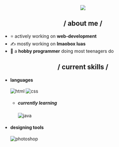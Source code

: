 <p align = center ><img src="https://i.imgur.com/UyWz30j.png"> </p>

<div>

<h2 align = center > / about me /</h2>
  
- ⭐ actively working on **web-development**
- ✍️ mostly working on **lmaobox luas**
- 👾 a **hobby programmer** doing most teenagers do
  
<h2 align = center > / current skills / </h2>
  
- <h4> languages </h4>
  <img src = "https://img.shields.io/badge/HTML5-E34F26?style=for-the-badge&logo=html5&logoColor=white" alt = "html" />
  <img src = "https://img.shields.io/badge/CSS3-1572B6?style=for-the-badge&logo=css3&logoColor=white" alt = "css" />
  
  - <h5> currently learning </h5>
    <img src = "https://img.shields.io/badge/java-%23ED8B00.svg?style=for-the-badge&logo=java&logoColor=white" alt = "java" />
  
- <h4> designing tools </h4>
  <img src = "https://img.shields.io/badge/adobe%20photoshop-%2331A8FF.svg?style=for-the-badge&logo=adobe%20photoshop&logoColor=white" alt = "photoshop" />
  
  </br></br>
  
  </div>

